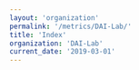 ```yaml
---
layout: 'organization'
permalink: '/metrics/DAI-Lab/'
title: 'Index'
organization: 'DAI-Lab'
current_date: '2019-03-01'
---
```


